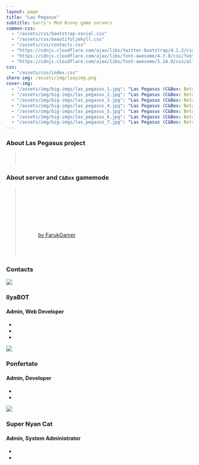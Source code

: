 ```yaml
---
layout: page
title: "Las Pegasus"
subtitle: Garry's Mod Brony game servers
common-css:
  - "/assets/css/bootstrap-social.css"
  - "/assets/css/beautifuljekyll.css"
  - "/assets/css/contacts.css"
  - "https://cdnjs.cloudflare.com/ajax/libs/twitter-bootstrap/4.1.2/css/bootstrap.min.css"
  - "https://cdnjs.cloudflare.com/ajax/libs/font-awesome/4.7.0/css/font-awesome.min.css"
  - "https://cdnjs.cloudflare.com/ajax/libs/font-awesome/5.14.0/css/all.min.css"
css:
  - "/assets/css/index.css"
share-img: /assets/img/laspimg.png
cover-img:
  - "/assets/img/big-imgs/las_pegasus_1.jpg": "Las Pegasus (C&Box: Beta)"
  - "/assets/img/big-imgs/las_pegasus_2.jpg": "Las Pegasus (C&Box: Beta)"
  - "/assets/img/big-imgs/las_pegasus_3.jpg": "Las Pegasus (C&Box: Beta)"
  - "/assets/img/big-imgs/las_pegasus_4.jpg": "Las Pegasus (C&Box: Beta)"
  - "/assets/img/big-imgs/las_pegasus_5.jpg": "Las Pegasus (C&Box: Beta)"
  - "/assets/img/big-imgs/las_pegasus_6.jpg": "Las Pegasus (C&Box: Beta)"
  - "/assets/img/big-imgs/las_pegasus_7.jpg": "Las Pegasus (C&Box: Beta)"
---
```


### About Las Pegasus project

> <span style="color:white">There should be a description of the project here, but right now it's empty.</span>

### About server and **`C&Box`** gamemode

> <span style="color:white">At the moment, the server is stabilizing, new functions are gradually being introduced (for further development of the C&Box mode) and the C&Box mode itself is being developed, so what is it? <br>In short: this is a modular game mode, which is based on the functionality for other game modes (an example of this is the server **[Las Pegasus] | Brony Server | [Beta]** located at `95.84.136.207:27015`), SandBox and Cinema mode is used in this mode ([by FarukGamer](https://github.com/FarukGamer/cinema)) and both of these modes work separately from each other! In the future, a simpler module will be implemented, which will allow all changes to be uploaded on the fly from the server side to the client side... Just give us a little time :)
> </span>

### Contacts
<div class="container">
      <div class="row">
        <div class="col-12 col-sm-6 col-md-4 col-lg-3">
          <div class="our-team">
            <div class="picture">
              <img class="img-fluid" src="https://i.imgur.com/TUl7nNc.jpg" />
            </div>
            <div class="team-content">
              <h3 class="name">IlyaBOT</h3>
              <h4 class="title">Admin, Web Developer</h4>
            </div>
            <ul class="social">
              <li>
                <a
                  href="https://codepen.io/collection/XdWJOQ/"
                  class="fab fa-vk"
                  aria-hidden="true"
                ></a>
              </li>
              <li>
                <a
                  href="https://codepen.io/collection/XdWJOQ/"
                  class="fab fa-steam"
                  aria-hidden="true"
                ></a>
              </li>
              <li>
                <a
                  href="https://codepen.io/collection/XdWJOQ/"
                  class="fab fa-discord"
                  aria-hidden="true"
                ></a>
              </li>
            </ul>
          </div>
        </div>
        <div class="col-12 col-sm-6 col-md-4 col-lg-3">
          <div class="our-team">
            <div class="picture">
              <img
                class="img-fluid"
                src="https://avatars.akamai.steamstatic.com/9016dda39a34125c0bc64631b8b50583f20c3302_full.jpg"
              />
            </div>
            <div class="team-content">
              <h3 class="name">Ponfertato</h3>
              <h4 class="title">Admin, Developer</h4>
            </div>
            <ul class="social">
              <li>
                <a
                  href="https://codepen.io/collection/XdWJOQ/"
                  class="fab fa-steam"
                  aria-hidden="true"
                ></a>
              </li>
              <li>
                <a
                  href="https://codepen.io/collection/XdWJOQ/"
                  class="fab fa-discord"
                  aria-hidden="true"
                ></a>
              </li>
            </ul>
          </div>
        </div>
        <div class="col-12 col-sm-6 col-md-4 col-lg-3">
          <div class="our-team">
            <div class="picture">
              <img
                class="img-fluid"
                src="https://avatars.akamai.steamstatic.com/954063d1ce28246b70f3327096a551adc9f50718_full.jpg"
              />
            </div>
            <div class="team-content">
              <h3 class="name">Super Nyan Cat</h3>
              <h4 class="title">Admin, System Administrator</h4>
            </div>
            <ul class="social">
              <li>
                <a
                  href="https://codepen.io/collection/XdWJOQ/"
                  class="fab fa-steam"
                  aria-hidden="true"
                ></a>
              </li>
              <li>
                <a
                  href="https://codepen.io/collection/XdWJOQ/"
                  class="fab fa-discord"
                  aria-hidden="true"
                ></a>
              </li>
            </ul>
          </div>
        </div>
      </div>
    </div>